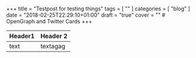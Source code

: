 +++
title = "Testpost for testing things"
tags = [ "" ]
categories = [ "blog" ]
date = "2018-02-25T22:29:10+01:00"
draft = "true"
cover = "" # OpenGraph and Twitter Cards
+++

Header1 | Header 2
------- | --------
text    | textagag
